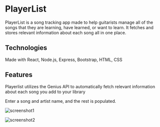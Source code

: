 # PlayerList

PlayerList is a song tracking app made to help guitarists manage all of the songs that they are learning, have learned, or want to learn. It fetches and stores relevant information about each song all in one place.

## Technologies
Made with React, Node.js, Express, Bootstrap, HTML, CSS

## Features
Playerlist utilizes the Genius API to automatically fetch relevant information about each song you add to your library

Enter a song and artist name, and the rest is populated.

![screenshot1](https://willconnell.me/github_images/PLscreenshot1.png)

![screenshot2](https://willconnell.me/github_images/PLscreenshot2.png)


